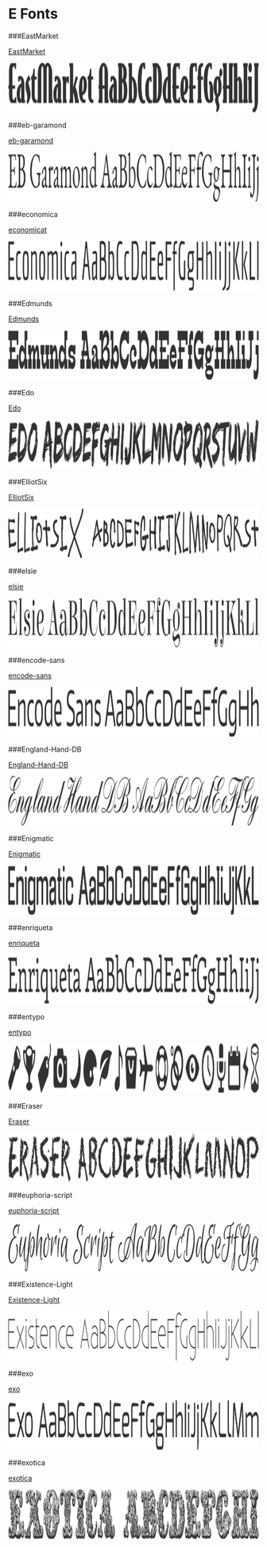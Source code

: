 # E Fonts

###EastMarket

[EastMarket](../../Fonts/E/EastMarket)

<img src="EastMarket.png" width="710" height="100" />

###eb-garamond

[eb-garamond](../../Fonts/E/eb-garamond)

<img src="eb-garamond.png" width="710" height="100" />

###economica

[economicat](../../Fonts/E/economicat)

<img src="economica.png" width="710" height="100" />

###Edmunds

[Edmunds](../../Fonts/E/Edmunds)

<img src="Edmunds.png" width="710" height="100" />

###Edo

[Edo](../../Fonts/E/Edo)

<img src="Edo.png" width="710" height="100" />

###ElliotSix

[ElliotSix](../../Fonts/E/ElliotSix)

<img src="ElliotSix.png" width="710" height="100" />

###elsie

[elsie](../../Fonts/E/elsie)

<img src="elsie.png" width="710" height="100" />

###encode-sans

[encode-sans](../../Fonts/E/encode-sans)

<img src="encode-sans.png" width="710" height="100" />

###England-Hand-DB

[England-Hand-DB](../../Fonts/E/England-Hand-DB)

<img src="England-Hand-DB.png" width="710" height="100" />

###Enigmatic

[Enigmatic](../../Fonts/E/Enigmatic)

<img src="Enigmatic.png" width="710" height="100" />

###enriqueta

[enriqueta](../../Fonts/E/enriqueta)

<img src="enriqueta.png" width="710" height="100" />

###entypo

[entypo](../../Fonts/E/entypo)

<img src="entypo.png" width="710" height="100" />

###Eraser

[Eraser](../../Fonts/E/Eraser)

<img src="Eraser.png" width="710" height="100" />

###euphoria-script

[euphoria-script](../../Fonts/E/euphoria-script)

<img src="euphoria-script.png" width="710" height="100" />

###Existence-Light

[Existence-Light](../../Fonts/E/Existence-Light)

<img src="Existence-Light.png" width="710" height="100" />

###exo

[exo](../../Fonts/E/exo)

<img src="exo.png" width="710" height="100" />

###exotica

[exotica](../../Fonts/E/exotica)

<img src="exotica.png" width="710" height="100" />
